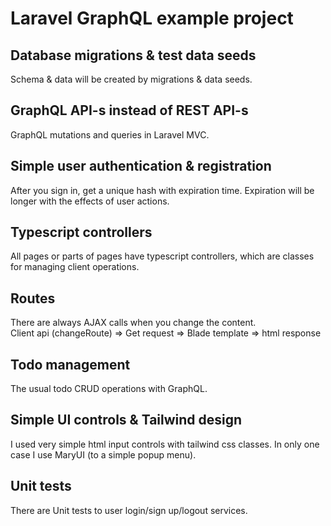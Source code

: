 # Laravel GraphQL example project

## Database migrations & test data seeds
Schema & data will be created by migrations & data seeds.

## GraphQL API-s instead of REST API-s
GraphQL mutations and queries in Laravel MVC.

## Simple user authentication & registration
After you sign in, get a unique hash with expiration time. Expiration will be longer with the effects of user actions.

## Typescript controllers
All pages or parts of pages have typescript controllers, which are classes for managing client operations.

## Routes
There are always AJAX calls when you change the content.\
Client api (changeRoute) => Get request => Blade template => html response

## Todo management
The usual todo CRUD operations with GraphQL.

## Simple UI controls & Tailwind design
I used very simple html input controls with tailwind css classes. In only one case I use MaryUI (to a simple popup menu).

## Unit tests
There are Unit tests to user login/sign up/logout services.
